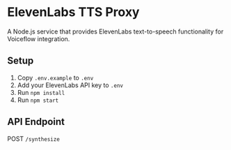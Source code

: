 # ElevenLabs TTS Proxy

A Node.js service that provides ElevenLabs text-to-speech functionality for Voiceflow integration.

## Setup

1. Copy `.env.example` to `.env`
2. Add your ElevenLabs API key to `.env`
3. Run `npm install`
4. Run `npm start`

## API Endpoint

POST `/synthesize`
